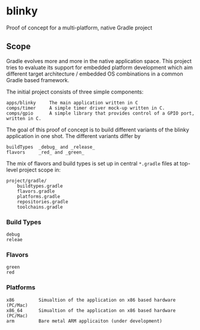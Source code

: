 # blinky
Proof of concept for a multi-platform, native Gradle project

## Scope

Gradle evolves more and more in the native application space. 
This project tries to evaluate its support for embedded platform development which aim different 
target architecture / embedded OS combinations in a common Gradle based framework.

The initial project consists of three simple components:

    apps/blinky		The main application written in C
    comps/timer		A simple timer driver mock-up written in C.
    comps/gpio		A simple library that provides control of a GPIO port, written in C.

The goal of this proof of concept is to build different variants of the blinky application in one shot.
The different variants differ by

	buildTypes	_debug_ and _release_
	flavors		_red_ and _green_

The mix of flavors and build types is set up in central `*.gradle` files at top-level project scope in:

	project/gradle/
		buildtypes.gradle	
		flavors.gradle		
		platforms.gradle	
		repositories.gradle	
		toolchains.gradle


### Build Types

	debug 
	releae

### Flavors

	green
	red

### Platforms 

	x86 		Simualtion of the application on x86 based hardware (PC/Mac)
	x86_64		Simualtion of the application on x86 based hardware (PC/Mac)
	arm 		Bare metal ARM applicaiton (under development)

